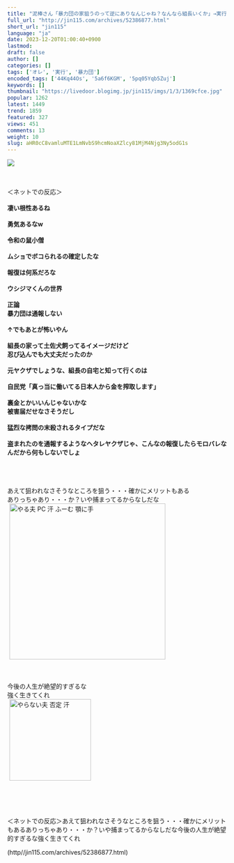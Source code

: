 ```yaml
---
title: "泥棒さん「暴力団の家狙うのって逆にありなんじゃね？なんなら組長いくか」→実行した結果ｗｗｗｗｗ "
full_url: "http://jin115.com/archives/52386877.html"
short_url: "jin115"
language: "ja"
date: 2023-12-20T01:00:40+0900
lastmod: 
draft: false
author: []
categories: []
tags: ['オレ', '実行', '暴力団']
encoded_tags: ['44Kq44Os', '5a6f6KGM', '5pq05Yqb5Zuj']
keywords: []
thumbnail: "https://livedoor.blogimg.jp/jin115/imgs/1/3/1369cfce.jpg"
popular: 1262
latest: 1449
trend: 1859
featured: 327
views: 451
comments: 13
weight: 10
slug: aHR0cC8vamluMTE1LmNvbS9hcmNoaXZlcy81MjM4Njg3Ny5odG1s
---
```


![](https://livedoor.blogimg.jp/jin115/imgs/1/3/1369cfce.jpg)

<div><a name='more'></a> <br> <br> ＜ネットでの反応＞<br> <br> <b>凄い根性あるね</b><br> <br> <b>勇気あるなw</b><br> <br> <b>令和の鼠小僧</b><br> <br> <b>ムショでボコられるの確定したな</b><br> <br> <b>報復は何系だろな</b><br> <br> <b>ウシジマくんの世界</b><br> <br> <b>正論<br> 暴力団は通報しない</b><br> <br> <b>↑でもあとが怖いやん</b><br> <br> <b>組長の家って土佐犬飼ってるイメージだけど<br> 忍び込んでも大丈夫だったのか</b><br> <br> <b>元ヤクザでしょうな、組長の自宅と知って行くのは</b><br> <br> <b>自民党「真っ当に働いてる日本人から金を搾取します」</b><br> <br> <b>裏金とかいいんじゃないかな<br> 被害届だせなさそうだし</b><br> <br> <b>猛烈な拷問の末殺されるタイプだな</b><br> <br> <b>盗まれたのを通報するようなヘタレヤクザじゃ、こんなの報復したらモロバレなんだから何もしないでしょ</b><br> <br> <br> <br> <br> あえて狙われなさそうなところを狙う・・・確かにメリットもある<br> ありっちゃあり・・・か？いや捕まってるからなしだな<br> <img src='https//livedoor.blogimg.jp/jin115/imgs/2/0/20ed31b5.gif' alt='やる夫 PC 汗 ふーむ 顎に手' width='358' border='0' hspace='5' class='pict'><br> <br> <br> <br> 今後の人生が絶望的すぎるな<br> 強く生きてくれ<br> <img src='https//livedoor.blogimg.jp/jin115/imgs/4/2/4217c90d.gif' alt='やらない夫 否定 汗' width='187' border='0' hspace='5' class='pict'><br> <br> <br> <br> <br> <p>＜ネットでの反応＞あえて狙われなさそうなところを狙う・・・確かにメリットもあるありっちゃあり・・・か？いや捕まってるからなしだな今後の人生が絶望的すぎるな強く生きてくれ</p></div>

(http//jin115.com/archives/52386877.html)
